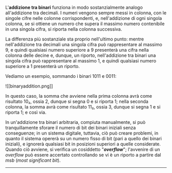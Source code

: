 L'**addizione tra binari** funziona in modo sostanzialmente analogo all'addizione tra decimali. I numeri vengono sempre messi in colonna, con le singole cifre nelle colonne corrispondenti, e, nell'addizione di ogni singola colonna, se si ottiene un numero che supera il massimo numero contenibile in una singola cifra, si riporta nella colonna successiva.

La differenza più sostanziale sta proprio nell'ultimo punto: mentre nell'addizione tra decimali una singola cifra può rappresentare al massimo 9, e quindi qualsiasi numero superiore a 9 presenterà una cifra nella colonna delle decine e, dunque, un riporto, nell'addizione tra binari una singola cifra può rappresentare al massimo 1, e quindi qualsiasi numero superiore a 1 presenterà un riporto.

Vediamo un esempio, sommando i binari 1011 e 0011:

![[binaryaddition.png]]

In questo caso, la somma che avviene nella prima colonna avrà come risultato 10₂, ossia 2, dunque si segna 0 e si riporta 1; nella seconda colonna, la somma avrà come risultato 11₂, ossia 3, dunque si segna 1 e si riporta 1; e così via.

In un'addizione tra binari arbitraria, compiuta manualmente, si può tranquillamente sforare il numero di bit dei binari iniziali senza conseguenze; in un sistema digitale, tuttavia, ciò può creare problemi, in quanto il sistema opererà su un numero fisso di bit (pari a quello dei binari iniziali), e ignorerà qualsiasi bit in posizioni superiori a quelle considerate. Quando ciò avviene, si verifica un cosiddetto "***overflow***"; l'avvenire di un *overflow* può essere accertato controllando se vi è un riporto a partire dal *msb* (*most significant bit*).
___
